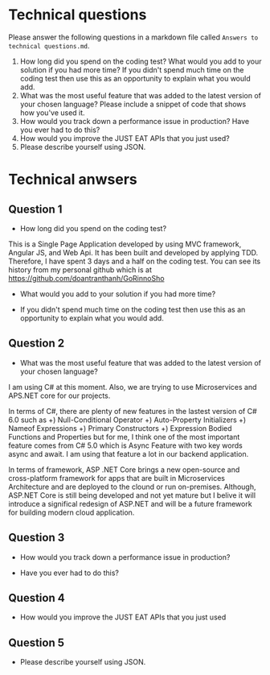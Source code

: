 # Technical questions

Please answer the following questions in a markdown file called `Answers to technical questions.md`.

1. How long did you spend on the coding test? What would you add to your solution if you had more time? If you didn't spend much time on the coding test then use this as an opportunity to explain what you would add.
2. What was the most useful feature that was added to the latest version of your chosen language? Please include a snippet of code that shows how you've used it.
3. How would you track down a performance issue in production? Have you ever had to do this?
4. How would you improve the JUST EAT APIs that you just used?
5. Please describe yourself using JSON.

# Technical anwsers

## Question 1

* How long did you spend on the coding test?

This is a Single Page Application developed by using MVC framework, Angular JS, and Web Api. It has been built and developed by applying TDD. Therefore, I have spent 3 days and a half on the coding test. You can see its history from my personal github which is at  https://github.com/doantranthanh/GoRinnoSho
  
* What would you add to your solution if you had more time?

* If you didn't spend much time on the coding test then use this as an opportunity to explain what you would add.


## Question 2

* What was the most useful feature that was added to the latest version of your chosen language? 

I am using C# at this moment. Also, we are trying to use Microservices and APS.NET core for our projects.  

In terms of C#, there are plenty of new features in the lastest version of C# 6.0 such as 
	+) Null-Conditional Operator
	+) Auto-Property Initializers
	+) Nameof Expressions
	+) Primary Constructors
	+) Expression Bodied Functions and Properties
but for me, I think one of the most important feature comes from C# 5.0 which is Async Feature with two key words async and await. 
I am using that feature a lot in our backend application.

In terms of framework, ASP .NET Core brings a new open-source and cross-platform framework for apps that are built in Microservices Architecture 
and are deployed to the clound or run on-premises. Although, ASP.NET Core is still being developed and not yet mature but I belive it will introduce
a significal redesign of ASP.NET and will be a future framework for building modern cloud application.

## Question 3

* How would you track down a performance issue in production? 

* Have you ever had to do this?

## Question 4 

* How would you improve the JUST EAT APIs that you just used

## Question 5

* Please describe yourself using JSON.